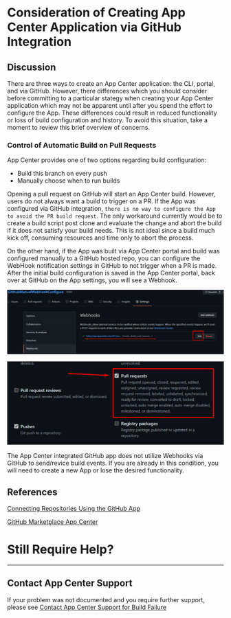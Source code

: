 # Consideration of Creating App Center Application via GitHub Integration

## Discussion
There are three ways to create an App Center application: the CLI, portal, and via GitHub. However, there differences which you should consider before committing to a particular stategy when creating your App Center application which may not be apparent until after you spend the effort to configure the App. These differences could result in reduced functionality or loss of build configuration and history. To avoid this situation, take a moment to review this brief overview of concerns.

### Control of Automatic Build on Pull Requests
App Center provides one of two options regarding build configuration:
* Build this branch on every push
* Manually choose when to run builds

Opening a pull request on GitHub will start an App Center build. However, users do not always want a build to trigger on a PR. If the App was configured via GitHub integration, ```there is no way to configure the App to avoid the PR build request```. The only workaround currently would be to create a build script post clone and evaluate the change and abort the build if it does not satisfy your build needs. This is not ideal since a build much kick off, consuming resources and time only to abort the process. 

On the other hand, if the App was built via App Center portal and build was configured manually to a GitHub hosted repo, you can configure the WebHook notification settings in GitHub to not trigger when a PR is made. After the initial build configuration is saved in the App Center portal, back over at GitHub on the App settings, you will see a Webhook.

![](/Images/GitHub_Webhook.png "GitHub Webhook")

![](/Images/GitHub_Webhook_Pull_Request.png "GitHub Webhook - Pull Request")

The App Center integrated GitHub app does not utilize Webhooks via GitHub to send/revice build events. If you are already in this condition, you will need to create a new App or lose the desired functionality.


## References 
[Connecting Repositories Using the GitHub App](https://docs.microsoft.com/en-us/appcenter/build/github-app)

[GitHub Marketplace App Center](https://github.com/marketplace/app-center)


# Still Require Help?
---
## Contact App Center Support
If your problem was not documented and you require further support, please see [Contact App Center Support for Build Failure](/Build/Contact_App_Center_Suport_Build_Issue.md)
